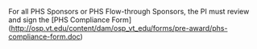 For all PHS Sponsors or PHS Flow-through Sponsors, the PI must review and sign the [PHS Compliance Form] (http://osp.vt.edu/content/dam/osp_vt_edu/forms/pre-award/phs-compliance-form.doc)
